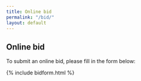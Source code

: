 ```yaml
---
title: Online bid
permalink: "/bid/"
layout: default
---
```


## Online bid

To submit an online bid, please fill in the form below:

{% include bidform.html %}
